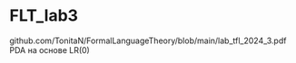 # FLT_lab3
github.com/TonitaN/FormalLanguageTheory/blob/main/lab_tfl_2024_3.pdf PDA на основе LR(0)
